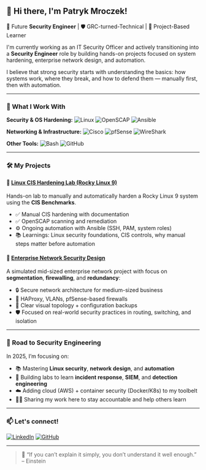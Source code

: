 ## 👋 Hi there, I'm Patryk Mroczek!

🎯 Future **Security Engineer** | 🛡️ GRC-turned-Technical | 🧠 Project-Based Learner

I'm currently working as an IT Security Officer and actively transitioning into a **Security Engineer** role by building hands-on projects focused on system hardening, enterprise network design, and automation.

I believe that strong security starts with understanding the basics: how systems work, where they break, and how to defend them — manually first, then with automation.

---

### 🔧 What I Work With

**Security & OS Hardening:**
![Linux](https://img.shields.io/badge/Linux_Security-000000?style=flat-square&logo=linux&logoColor=white)
![OpenSCAP](https://img.shields.io/badge/OpenSCAP-003366?style=flat-square&logoColor=white)
![Ansible](https://img.shields.io/badge/Ansible-000000?style=flat-square&logo=ansible&logoColor=white)

**Networking & Infrastructure:**
![Cisco](https://img.shields.io/badge/Cisco_Networking-1D76DB?style=flat-square&logo=cisco&logoColor=white)
![pfSense](https://img.shields.io/badge/pfSense-FE5000?style=flat-square&logo=firewall&logoColor=white)
![WireShark](https://img.shields.io/badge/Wireshark-1679A7?style=flat-square&logo=wireshark&logoColor=white)

**Other Tools:**
![Bash](https://img.shields.io/badge/Bash_Scripting-1f1f1f?style=flat-square&logo=gnubash&logoColor=white)
![GitHub](https://img.shields.io/badge/GitHub_Actions-2088FF?style=flat-square&logo=githubactions&logoColor=white)

---

### 🛠 My Projects

#### 🔐 [Linux CIS Hardening Lab (Rocky Linux 9)](https://github.com/RoadBlack/linux-cis-hardening-ansible)
Hands-on lab to manually and automatically harden a Rocky Linux 9 system using the **CIS Benchmarks**.

- ✅ Manual CIS hardening with documentation
- ✅ OpenSCAP scanning and remediation
- ⚙️ Ongoing automation with Ansible (SSH, PAM, system roles)
- 📚 Learnings: Linux security foundations, CIS controls, why manual steps matter before automation

#### 🧠 [Enterprise Network Security Design](https://github.com/RoadBlack/NetworkProjects)
A simulated mid-sized enterprise network project with focus on **segmentation**, **firewalling**, and **redundancy**:

- 🔒 Secure network architecture for medium-sized business
- 🔁 HAProxy, VLANs, pfSense-based firewalls
- 🧩 Clear visual topology + configuration backups
- 🛡️ Focused on real-world security practices in routing, switching, and isolation

---

### 🧭 Road to Security Engineering

In 2025, I’m focusing on:

- 📚 Mastering **Linux security**, **network design**, and **automation**
- 🧪 Building labs to learn **incident response**, **SIEM**, and **detection engineering**
- ☁️ Adding cloud (AWS) + container security (Docker/K8s) to my toolbelt
- 👨‍💻 Sharing my work here to stay accountable and help others learn

---

### 📫 Let's connect!

<p align="left">
  <a href="https://www.linkedin.com/in/patryk-mroczek/"><img alt="LinkedIn" src="https://img.shields.io/badge/-Patryk%20Mroczek-blue?style=flat-square&logo=Linkedin&logoColor=white"/></a>
  <a href="https://github.com/RoadBlack"><img alt="GitHub" src="https://img.shields.io/badge/-@RoadBlack-181717?style=flat-square&logo=github&logoColor=white"/></a>
</p>

---

> 🧠 “If you can’t explain it simply, you don’t understand it well enough.” – Einstein
